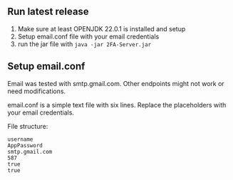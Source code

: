 ## Run latest release

1. Make sure at least OPENJDK 22.0.1 is installed and setup
2. Setup email.conf file with your email credentials
3. run the jar file with `java -jar 2FA-Server.jar`

## Setup email.conf

Email was tested with smtp.gmail.com. Other endpoints might not work or need modifications.

email.conf is a simple text file with six lines. Replace the placeholders with your email credentials.

File structure:

```
username
AppPassword
smtp.gmail.com
587
true
true
```
